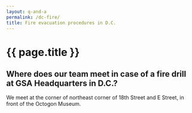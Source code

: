 ```yaml
---
layout: q-and-a
permalink: /dc-fire/
title: Fire evacuation procedures in D.C.
---
```

# {{ page.title }}

## Where does our team meet in case of a fire drill at GSA Headquarters in D.C.?  

We meet at the corner of northeast corner of 18th Street and E Street, in front of the Octogon Museum. 
